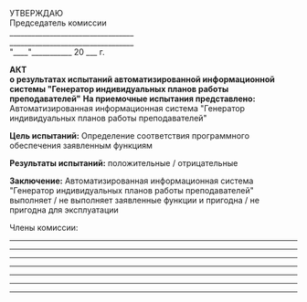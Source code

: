 <span class="right-align"> УТВЕРЖДАЮ <br>
Председатель комиссии <br>
\_\_\_\_\_\_\_\_\_\_\_\_\_\_\_\_\_\_\_\_\_\_\_\_\_\_\_\_\_\_\_\_\_\_ <br>
\_\_\_\_\_\_\_\_\_\_\_\_\_\_\_\_\_\_\_\_\_\_\_\_\_\_\_\_\_\_\_\_\_\_<br>
"\_\_\_\_"\_\_\_\_\_\_\_\_\_\_\_ 20 \_\_\_ г. </span>


<span style="font-weight:bold" class="center-align"> АКТ <br>
о результатах испытаний автоматизированной информационной системы "Генератор индивидуальных планов работы преподавателей"</span>
**На приемочные испытания представлено:** Автоматизированная информационная система "Генератор индивидуальных планов работы преподавателей"

**Цель испытаний:** Определение соответствия программного обеспечения заявленным функциям

**Результаты испытаний:** положительные / отрицательные

**Заключение:** Автоматизированная информационная система "Генератор индивидуальных планов работы преподавателей" выполняет / не выполняет заявленные функции и пригодна / не пригодна для эксплуатации


Члены комиссии:

---
---
---
---
---
---
---

